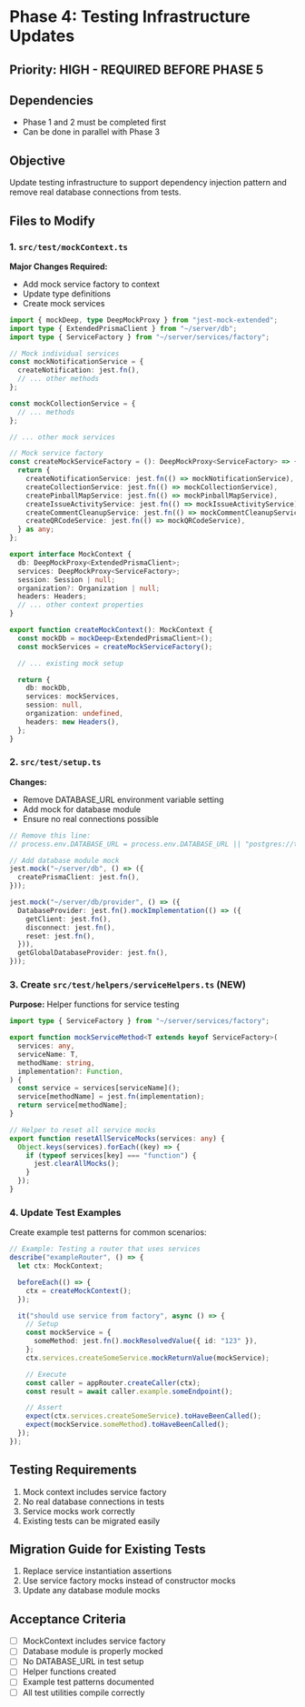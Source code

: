 # Phase 4: Testing Infrastructure Updates

## Priority: HIGH - REQUIRED BEFORE PHASE 5

## Dependencies

- Phase 1 and 2 must be completed first
- Can be done in parallel with Phase 3

## Objective

Update testing infrastructure to support dependency injection pattern and remove real database connections from tests.

## Files to Modify

### 1. `src/test/mockContext.ts`

**Major Changes Required:**

- Add mock service factory to context
- Update type definitions
- Create mock services

```typescript
import { mockDeep, type DeepMockProxy } from "jest-mock-extended";
import type { ExtendedPrismaClient } from "~/server/db";
import type { ServiceFactory } from "~/server/services/factory";

// Mock individual services
const mockNotificationService = {
  createNotification: jest.fn(),
  // ... other methods
};

const mockCollectionService = {
  // ... methods
};

// ... other mock services

// Mock service factory
const createMockServiceFactory = (): DeepMockProxy<ServiceFactory> => {
  return {
    createNotificationService: jest.fn(() => mockNotificationService),
    createCollectionService: jest.fn(() => mockCollectionService),
    createPinballMapService: jest.fn(() => mockPinballMapService),
    createIssueActivityService: jest.fn(() => mockIssueActivityService),
    createCommentCleanupService: jest.fn(() => mockCommentCleanupService),
    createQRCodeService: jest.fn(() => mockQRCodeService),
  } as any;
};

export interface MockContext {
  db: DeepMockProxy<ExtendedPrismaClient>;
  services: DeepMockProxy<ServiceFactory>;
  session: Session | null;
  organization?: Organization | null;
  headers: Headers;
  // ... other context properties
}

export function createMockContext(): MockContext {
  const mockDb = mockDeep<ExtendedPrismaClient>();
  const mockServices = createMockServiceFactory();

  // ... existing mock setup

  return {
    db: mockDb,
    services: mockServices,
    session: null,
    organization: undefined,
    headers: new Headers(),
  };
}
```

### 2. `src/test/setup.ts`

**Changes:**

- Remove DATABASE_URL environment variable setting
- Add mock for database module
- Ensure no real connections possible

```typescript
// Remove this line:
// process.env.DATABASE_URL = process.env.DATABASE_URL || "postgres://test:test@localhost:5432/test_db";

// Add database module mock
jest.mock("~/server/db", () => ({
  createPrismaClient: jest.fn(),
}));

jest.mock("~/server/db/provider", () => ({
  DatabaseProvider: jest.fn().mockImplementation(() => ({
    getClient: jest.fn(),
    disconnect: jest.fn(),
    reset: jest.fn(),
  })),
  getGlobalDatabaseProvider: jest.fn(),
}));
```

### 3. Create `src/test/helpers/serviceHelpers.ts` (NEW)

**Purpose:** Helper functions for service testing

```typescript
import type { ServiceFactory } from "~/server/services/factory";

export function mockServiceMethod<T extends keyof ServiceFactory>(
  services: any,
  serviceName: T,
  methodName: string,
  implementation?: Function,
) {
  const service = services[serviceName]();
  service[methodName] = jest.fn(implementation);
  return service[methodName];
}

// Helper to reset all service mocks
export function resetAllServiceMocks(services: any) {
  Object.keys(services).forEach((key) => {
    if (typeof services[key] === "function") {
      jest.clearAllMocks();
    }
  });
}
```

### 4. Update Test Examples

Create example test patterns for common scenarios:

```typescript
// Example: Testing a router that uses services
describe("exampleRouter", () => {
  let ctx: MockContext;

  beforeEach(() => {
    ctx = createMockContext();
  });

  it("should use service from factory", async () => {
    // Setup
    const mockService = {
      someMethod: jest.fn().mockResolvedValue({ id: "123" }),
    };
    ctx.services.createSomeService.mockReturnValue(mockService);

    // Execute
    const caller = appRouter.createCaller(ctx);
    const result = await caller.example.someEndpoint();

    // Assert
    expect(ctx.services.createSomeService).toHaveBeenCalled();
    expect(mockService.someMethod).toHaveBeenCalled();
  });
});
```

## Testing Requirements

1. Mock context includes service factory
2. No real database connections in tests
3. Service mocks work correctly
4. Existing tests can be migrated easily

## Migration Guide for Existing Tests

1. Replace service instantiation assertions
2. Use service factory mocks instead of constructor mocks
3. Update any database module mocks

## Acceptance Criteria

- [ ] MockContext includes service factory
- [ ] Database module is properly mocked
- [ ] No DATABASE_URL in test setup
- [ ] Helper functions created
- [ ] Example test patterns documented
- [ ] All test utilities compile correctly

